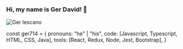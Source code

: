 ### Hi, my name is Ger David! 👋

![Ger lescano](https://user-images.githubusercontent.com/62574447/123547314-a4eaf700-d736-11eb-80fc-6e26c04ed47d.png)

const ger714 = {
  pronouns: "he" | "his",
  code: [Javascript, Typescript, HTML, CSS, Java],
  tools: [React, Redux, Node, Jest, Bootstrap],
}


